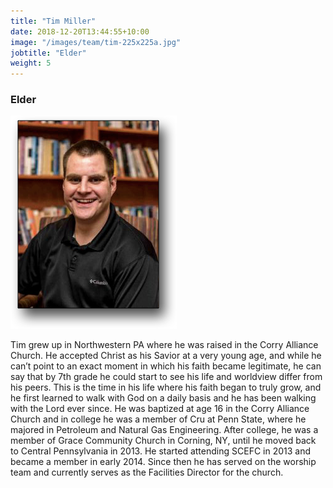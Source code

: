 ```yaml
---
title: "Tim Miller"
date: 2018-12-20T13:44:55+10:00
image: "/images/team/tim-225x225a.jpg"
jobtitle: "Elder"
weight: 5
---
```


### Elder

![Tim](/images/team/tim-shadow.png)

Tim grew up in Northwestern PA where he was raised in the Corry Alliance Church. He accepted Christ as his Savior at a very young age, and while he can’t point to an exact moment in which his faith became legitimate, he can say that by 7th grade he could start to see his life and worldview differ from his peers. This is the time in his life where his faith began to truly grow, and he first learned to walk with God on a daily basis and he has been walking with the Lord ever since. He was baptized at age 16 in the Corry Alliance Church and in college he was a member of Cru at Penn State, where he majored in Petroleum and Natural Gas Engineering. After college, he was a member of Grace Community Church in Corning, NY, until he moved back to Central Pennsylvania in 2013. He started attending SCEFC in 2013 and became a member in early 2014. Since then he has served on the worship team and currently serves as the Facilities Director for the church.
